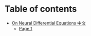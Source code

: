 # Table of contents

* [On Neural Differential Equations 中文](README.md)
  * [Page 1](on-neural-differential-equations-zhong-wen/page-1.md)
